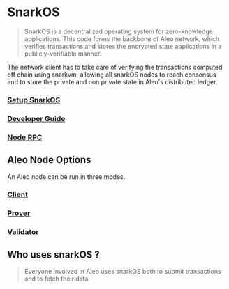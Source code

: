 # SnarkOS

>SnarkOS is a decentralized operating system for zero-knowledge applications. This code forms the backbone of Aleo network, which verifies transactions and stores the encrypted state applications in a publicly-verifiable manner.

The network client has to take care of verifying the transactions computed off chain using snarkvm, allowing all snarkOS nodes to reach consensus and to store the private and non private state in Aleo's distributed ledger.


### [Setup SnarkOS](./snarkos_build_guide.md)
### [Developer Guide](./snarkos_dev_guide.md)
### [Node RPC](../../build/snarkos-node-rpc/README.md)

## Aleo Node Options
An Aleo node can be run in three modes.

### [Client](../network/)
### [Prover](../network/provers)
### [Validator](../network/validators)


## Who uses snarkOS ?
>Everyone involved in Aleo uses snarkOS both to submit transactions and to fetch their data.





